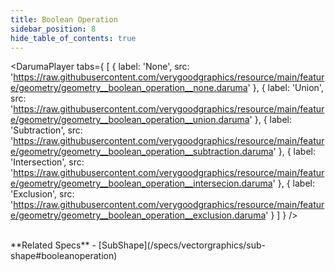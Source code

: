 ```yaml
---
title: Boolean Operation
sidebar_position: 8
hide_table_of_contents: true
---
```


<DarumaPlayer
  tabs={
    [
      {
        label: 'None',
        src: 'https://raw.githubusercontent.com/verygoodgraphics/resource/main/feature/geometry/geometry__boolean_operation__none.daruma'
      },
      {
        label: 'Union',
        src: 'https://raw.githubusercontent.com/verygoodgraphics/resource/main/feature/geometry/geometry__boolean_operation__union.daruma'
      },
      {
        label: 'Subtraction',
        src: 'https://raw.githubusercontent.com/verygoodgraphics/resource/main/feature/geometry/geometry__boolean_operation__subtraction.daruma'
      },
      {
        label: 'Intersection',
        src: 'https://raw.githubusercontent.com/verygoodgraphics/resource/main/feature/geometry/geometry__boolean_operation__intersecion.daruma'
      },
      {
        label: 'Exclusion',
        src: 'https://raw.githubusercontent.com/verygoodgraphics/resource/main/feature/geometry/geometry__boolean_operation__exclusion.daruma'
      }
    ]
  }
 />

<br />
**Related Specs**
- [SubShape](/specs/vectorgraphics/sub-shape#booleanoperation)
